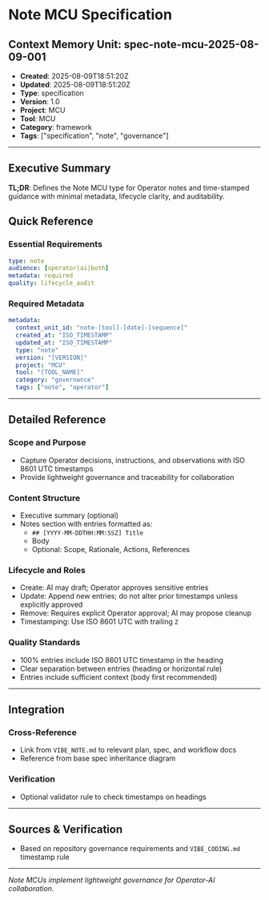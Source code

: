 # Note MCU Specification

## Context Memory Unit: spec-note-mcu-2025-08-09-001
- **Created**: 2025-08-09T18:51:20Z
- **Updated**: 2025-08-09T18:51:20Z
- **Type**: specification
- **Version**: 1.0
- **Project**: MCU
- **Tool**: MCU
- **Category**: framework
- **Tags**: ["specification", "note", "governance"]

---

## Executive Summary

**TL;DR**: Defines the Note MCU type for Operator notes and time-stamped guidance with minimal metadata, lifecycle clarity, and auditability.

## Quick Reference

### **Essential Requirements**
```yaml
type: note
audience: [operator|ai|both]
metadata: required
quality: lifecycle_audit
```

### **Required Metadata**
```yaml
metadata:
  context_unit_id: "note-[tool]-[date]-[sequence]"
  created_at: "ISO_TIMESTAMP"
  updated_at: "ISO_TIMESTAMP"
  type: "note"
  version: "[VERSION]"
  project: "MCU"
  tool: "[TOOL_NAME]"
  category: "governance"
  tags: ["note", "operator"]
```

---

## Detailed Reference

### **Scope and Purpose**
- Capture Operator decisions, instructions, and observations with ISO 8601 UTC timestamps
- Provide lightweight governance and traceability for collaboration

### **Content Structure**
- Executive summary (optional)
- Notes section with entries formatted as:
  - `## [YYYY-MM-DDTHH:MM:SSZ] Title`
  - Body
  - Optional: Scope, Rationale, Actions, References

### **Lifecycle and Roles**
- Create: AI may draft; Operator approves sensitive entries
- Update: Append new entries; do not alter prior timestamps unless explicitly approved
- Remove: Requires explicit Operator approval; AI may propose cleanup
- Timestamping: Use ISO 8601 UTC with trailing `Z`

### **Quality Standards**
- 100% entries include ISO 8601 UTC timestamp in the heading
- Clear separation between entries (heading or horizontal rule)
- Entries include sufficient context (body first recommended)

---

## Integration

### **Cross-Reference**
- Link from `VIBE_NOTE.md` to relevant plan, spec, and workflow docs
- Reference from base spec inheritance diagram

### **Verification**
- Optional validator rule to check timestamps on headings

---

## Sources & Verification
- Based on repository governance requirements and `VIBE_CODING.md` timestamp rule

---

*Note MCUs implement lightweight governance for Operator-AI collaboration.*


